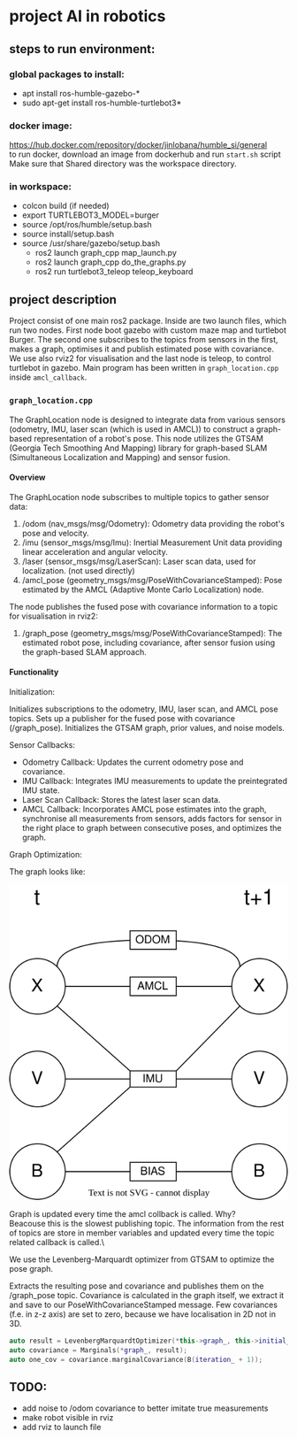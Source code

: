 # project AI in robotics

## steps to run environment:
### global packages to install:
- apt install ros-humble-gazebo-*
- sudo apt-get install ros-humble-turtlebot3*
### docker image:
https://hub.docker.com/repository/docker/jinlobana/humble_si/general  
to run docker, download an image from dockerhub and run ```start.sh``` script  
Make sure that Shared directory was the workspace directory.
### in workspace:
- colcon build (if needed)
- export TURTLEBOT3_MODEL=burger
- source /opt/ros/humble/setup.bash
- source install/setup.bash
- source /usr/share/gazebo/setup.bash
    - ros2 launch graph_cpp map_launch.py  
    - ros2 launch graph_cpp do_the_graphs.py
    - ros2 run turtlebot3_teleop teleop_keyboard

## project description

Project consist of one main ros2 package. Inside are two launch files, which run two nodes. First node boot gazebo with custom maze map and turtlebot Burger. The second one subscribes to the topics from sensors in the first, makes a graph, optimises it and publish estimated pose with covariance. We use also rviz2 for visualisation and the last node is teleop, to control turtlebot in gazebo. Main program has been written in ```graph_location.cpp``` inside ```amcl_callback```.  

### ```graph_location.cpp```

The GraphLocation node is designed to integrate data from various sensors (odometry, IMU, laser scan (which is used in AMCL)) to construct a graph-based representation of a robot's pose. This node utilizes the GTSAM (Georgia Tech Smoothing And Mapping) library for graph-based SLAM (Simultaneous Localization and Mapping) and sensor fusion.

#### Overview
The GraphLocation node subscribes to multiple topics to gather sensor data: 

1. /odom (nav_msgs/msg/Odometry): Odometry data providing the robot's pose and velocity.
2. /imu (sensor_msgs/msg/Imu): Inertial Measurement Unit data providing linear acceleration and angular velocity.
3. /laser (sensor_msgs/msg/LaserScan): Laser scan data, used for localization. (not used directly)
4. /amcl_pose (geometry_msgs/msg/PoseWithCovarianceStamped): Pose estimated by the AMCL (Adaptive Monte Carlo Localization) node.  

The node publishes the fused pose with covariance information to a topic for visualisation in rviz2:

1. /graph_pose (geometry_msgs/msg/PoseWithCovarianceStamped): The estimated robot pose, including covariance, after sensor fusion using the graph-based SLAM approach.

#### Functionality
Initialization:  

Initializes subscriptions to the odometry, IMU, laser scan, and AMCL pose topics.
Sets up a publisher for the fused pose with covariance (/graph_pose).
Initializes the GTSAM graph, prior values, and noise models.  

Sensor Callbacks:  

- Odometry Callback: Updates the current odometry pose and covariance.
- IMU Callback: Integrates IMU measurements to update the preintegrated IMU state.
- Laser Scan Callback: Stores the latest laser scan data.
- AMCL Callback: Incorporates AMCL pose estimates into the graph, synchronise all measurements from sensors, adds factors for sensor in the right place to graph between consecutive poses, and optimizes the graph.  

Graph Optimization:  

The graph looks like:

![graph](graph.svg)

Graph is updated every time the amcl collback is called. Why?\
Beacouse this is the slowest publishing topic. The information from the rest of topics are store in member variables and updated every time the topic related callback is called.\


We use the Levenberg-Marquardt optimizer from GTSAM to optimize the pose graph.  

Extracts the resulting pose and covariance and publishes them on the /graph_pose topic. Covariance is calculated in the graph itself, we extract it and save to our PoseWithCovarianceStamped message. Few covariances (f.e. in z-z axis) are set to zero, because we have localisation in 2D not in 3D. 

```cpp
auto result = LevenbergMarquardtOptimizer(*this->graph_, this->initial_values_).optimize();
auto covariance = Marginals(*graph_, result);
auto one_cov = covariance.marginalCovariance(B(iteration_ + 1));
```



## TODO:
- add noise to /odom covariance to better imitate true measurements
- make robot visible in rviz
- add rviz to launch file 

